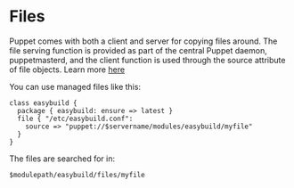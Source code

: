 Files
=====

Puppet comes with both a client and server for copying files around. The file
serving function is provided as part of the central Puppet daemon,
puppetmasterd, and the client function is used through the source attribute of
file objects. Learn more [here](http://projects.puppetlabs.com/projects/puppet/wiki/File_Serving_Configuration)

You can use managed files like this:

    class easybuild {
      package { easybuild: ensure => latest }
      file { "/etc/easybuild.conf":
        source => "puppet://$servername/modules/easybuild/myfile"
      }
    }

The files are searched for in:
	
	$modulepath/easybuild/files/myfile

